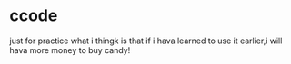 # ccode
just for practice
what i thingk is that if i hava learned to use it earlier,i will hava more money to buy candy!
